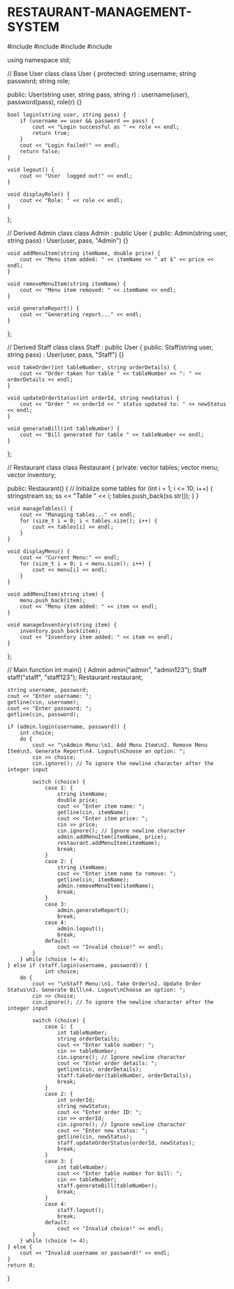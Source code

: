 # RESTAURANT-MANAGEMENT-SYSTEM


#include <iostream>
#include <vector>
#include <string>
#include <sstream>

using namespace std;

// Base User class
class User {
protected:
    string username;
    string password;
    string role;

public:
    User(string user, string pass, string r) : username(user), password(pass), role(r) {}

    bool login(string user, string pass) {
        if (username == user && password == pass) {
            cout << "Login successful as " << role << endl;
            return true;
        }
        cout << "Login failed!" << endl;
        return false;
    }

    void logout() {
        cout << "User  logged out!" << endl;
    }

    void displayRole() {
        cout << "Role: " << role << endl;
    }
};

// Derived Admin class
class Admin : public User {
public:
    Admin(string user, string pass) : User(user, pass, "Admin") {}

    void addMenuItem(string itemName, double price) {
        cout << "Menu item added: " << itemName << " at $" << price << endl;
    }

    void removeMenuItem(string itemName) {
        cout << "Menu item removed: " << itemName << endl;
    }

    void generateReport() {
        cout << "Generating report..." << endl;
    }
};

// Derived Staff class
class Staff : public User {
public:
    Staff(string user, string pass) : User(user, pass, "Staff") {}

    void takeOrder(int tableNumber, string orderDetails) {
        cout << "Order taken for table " << tableNumber << ": " << orderDetails << endl;
    }

    void updateOrderStatus(int orderId, string newStatus) {
        cout << "Order " << orderId << " status updated to: " << newStatus << endl;
    }

    void generateBill(int tableNumber) {
        cout << "Bill generated for table " << tableNumber << endl;
    }
};

// Restaurant class
class Restaurant {
private:
    vector<string> tables;
    vector<string> menu;
    vector<string> inventory;

public:
    Restaurant() {
        // Initialize some tables
        for (int i = 1; i <= 10; i++) {
            stringstream ss;
            ss << "Table " << i;
            tables.push_back(ss.str());
        }
    }

    void manageTables() {
        cout << "Managing tables..." << endl;
        for (size_t i = 0; i < tables.size(); i++) {
            cout << tables[i] << endl;
        }
    }

    void displayMenu() {
        cout << "Current Menu:" << endl;
        for (size_t i = 0; i < menu.size(); i++) {
            cout << menu[i] << endl;
        }
    }

    void addMenuItem(string item) {
        menu.push_back(item);
        cout << "Menu item added: " << item << endl;
    }

    void manageInventory(string item) {
        inventory.push_back(item);
        cout << "Inventory item added: " << item << endl;
    }
};

// Main function
int main() {
    Admin admin("admin", "admin123");
    Staff staff("staff", "staff123");
    Restaurant restaurant;

    string username, password;
    cout << "Enter username: ";
    getline(cin, username);
    cout << "Enter password: ";
    getline(cin, password);

    if (admin.login(username, password)) {
        int choice;
        do {
            cout << "\nAdmin Menu:\n1. Add Menu Item\n2. Remove Menu Item\n3. Generate Report\n4. Logout\nChoose an option: ";
            cin >> choice;
            cin.ignore(); // To ignore the newline character after the integer input

            switch (choice) {
                case 1: {
                    string itemName;
                    double price;
                    cout << "Enter item name: ";
                    getline(cin, itemName);
                    cout << "Enter item price: ";
                    cin >> price;
                    cin.ignore(); // Ignore newline character
                    admin.addMenuItem(itemName, price);
                    restaurant.addMenuItem(itemName);
                    break;
                }
                case 2: {
                    string itemName;
                    cout << "Enter item name to remove: ";
                    getline(cin, itemName);
                    admin.removeMenuItem(itemName);
                    break;
                }
                case 3:
                    admin.generateReport();
                    break;
                case 4:
                    admin.logout();
                    break;
                default:
                    cout << "Invalid choice!" << endl;
            }
        } while (choice != 4);
    } else if (staff.login(username, password)) {
                int choice;
        do {
            cout << "\nStaff Menu:\n1. Take Order\n2. Update Order Status\n3. Generate Bill\n4. Logout\nChoose an option: ";
            cin >> choice;
            cin.ignore(); // To ignore the newline character after the integer input

            switch (choice) {
                case 1: {
                    int tableNumber;
                    string orderDetails;
                    cout << "Enter table number: ";
                    cin >> tableNumber;
                    cin.ignore(); // Ignore newline character
                    cout << "Enter order details: ";
                    getline(cin, orderDetails);
                    staff.takeOrder(tableNumber, orderDetails);
                    break;
                }
                case 2: {
                    int orderId;
                    string newStatus;
                    cout << "Enter order ID: ";
                    cin >> orderId;
                    cin.ignore(); // Ignore newline character
                    cout << "Enter new status: ";
                    getline(cin, newStatus);
                    staff.updateOrderStatus(orderId, newStatus);
                    break;
                }
                case 3: {
                    int tableNumber;
                    cout << "Enter table number for bill: ";
                    cin >> tableNumber;
                    staff.generateBill(tableNumber);
                    break;
                }
                case 4:
                    staff.logout();
                    break;
                default:
                    cout << "Invalid choice!" << endl;
            }
        } while (choice != 4);
    } else {
        cout << "Invalid username or password!" << endl;
    }
    return 0;
}
